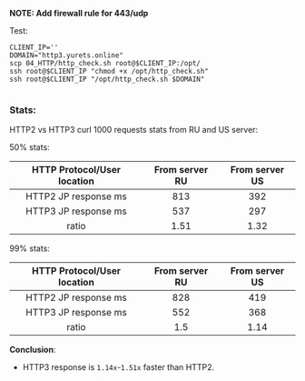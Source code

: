 **NOTE: Add firewall rule for 443/udp**

Test:
```shell
CLIENT_IP=''
DOMAIN="http3.yurets.online"
scp 04_HTTP/http_check.sh root@$CLIENT_IP:/opt/
ssh root@$CLIENT_IP "chmod +x /opt/http_check.sh"
ssh root@$CLIENT_IP "/opt/http_check.sh $DOMAIN"


```

### Stats:
HTTP2 vs HTTP3 curl 1000 requests stats from RU and US server:


50% stats:

**HTTP Protocol/User location**|**From server RU**|**From server US**
:-----:|:-----:|:-----:
HTTP2 JP response ms|813|392
HTTP3 JP response ms|537|297
ratio|1.51|1.32

99% stats:

**HTTP Protocol/User location**|**From server RU**|**From server US**
:-----:|:-----:|:-----:
HTTP2 JP response ms|828|419
HTTP3 JP response ms|552|368
ratio|1.5|1.14

**Conclusion**: 
- HTTP3 response is `1.14x`-`1.51x` faster than HTTP2.